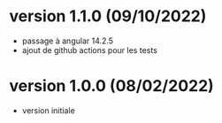 
# version 1.1.0 (09/10/2022)
* passage à angular 14.2.5
* ajout de github actions pour les tests

# version 1.0.0 (08/02/2022)
* version initiale
